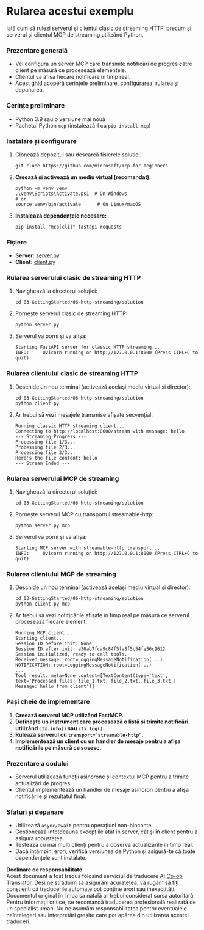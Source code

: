 <!--
CO_OP_TRANSLATOR_METADATA:
{
  "original_hash": "67ecbca6a060477ded3e13ddbeba64f7",
  "translation_date": "2025-08-18T16:07:56+00:00",
  "source_file": "03-GettingStarted/06-http-streaming/solution/python/README.md",
  "language_code": "ro"
}
-->
# Rularea acestui exemplu

Iată cum să rulezi serverul și clientul clasic de streaming HTTP, precum și serverul și clientul MCP de streaming utilizând Python.

### Prezentare generală

- Vei configura un server MCP care transmite notificări de progres către client pe măsură ce procesează elementele.
- Clientul va afișa fiecare notificare în timp real.
- Acest ghid acoperă cerințele preliminare, configurarea, rularea și depanarea.

### Cerințe preliminare

- Python 3.9 sau o versiune mai nouă
- Pachetul Python `mcp` (instalează-l cu `pip install mcp`)

### Instalare și configurare

1. Clonează depozitul sau descarcă fișierele soluției.

   ```pwsh
   git clone https://github.com/microsoft/mcp-for-beginners
   ```

1. **Creează și activează un mediu virtual (recomandat):**

   ```pwsh
   python -m venv venv
   .\venv\Scripts\Activate.ps1  # On Windows
   # or
   source venv/bin/activate      # On Linux/macOS
   ```

1. **Instalează dependențele necesare:**

   ```pwsh
   pip install "mcp[cli]" fastapi requests
   ```

### Fișiere

- **Server:** [server.py](../../../../../../03-GettingStarted/06-http-streaming/solution/python/server.py)
- **Client:** [client.py](../../../../../../03-GettingStarted/06-http-streaming/solution/python/client.py)

### Rularea serverului clasic de streaming HTTP

1. Navighează la directorul soluției:

   ```pwsh
   cd 03-GettingStarted/06-http-streaming/solution
   ```

2. Pornește serverul clasic de streaming HTTP:

   ```pwsh
   python server.py
   ```

3. Serverul va porni și va afișa:

   ```
   Starting FastAPI server for classic HTTP streaming...
   INFO:     Uvicorn running on http://127.0.0.1:8000 (Press CTRL+C to quit)
   ```

### Rularea clientului clasic de streaming HTTP

1. Deschide un nou terminal (activează același mediu virtual și director):

   ```pwsh
   cd 03-GettingStarted/06-http-streaming/solution
   python client.py
   ```

2. Ar trebui să vezi mesajele transmise afișate secvențial:

   ```text
   Running classic HTTP streaming client...
   Connecting to http://localhost:8000/stream with message: hello
   --- Streaming Progress ---
   Processing file 1/3...
   Processing file 2/3...
   Processing file 3/3...
   Here's the file content: hello
   --- Stream Ended ---
   ```

### Rularea serverului MCP de streaming

1. Navighează la directorul soluției:
   ```pwsh
   cd 03-GettingStarted/06-http-streaming/solution
   ```
2. Pornește serverul MCP cu transportul streamable-http:
   ```pwsh
   python server.py mcp
   ```
3. Serverul va porni și va afișa:
   ```
   Starting MCP server with streamable-http transport...
   INFO:     Uvicorn running on http://127.0.0.1:8000 (Press CTRL+C to quit)
   ```

### Rularea clientului MCP de streaming

1. Deschide un nou terminal (activează același mediu virtual și director):
   ```pwsh
   cd 03-GettingStarted/06-http-streaming/solution
   python client.py mcp
   ```
2. Ar trebui să vezi notificările afișate în timp real pe măsură ce serverul procesează fiecare element:
   ```
   Running MCP client...
   Starting client...
   Session ID before init: None
   Session ID after init: a30ab7fca9c84f5fa8f5c54fe56c9612
   Session initialized, ready to call tools.
   Received message: root=LoggingMessageNotification(...)
   NOTIFICATION: root=LoggingMessageNotification(...)
   ...
   Tool result: meta=None content=[TextContent(type='text', text='Processed files: file_1.txt, file_2.txt, file_3.txt | Message: hello from client')]
   ```

### Pași cheie de implementare

1. **Creează serverul MCP utilizând FastMCP.**
2. **Definește un instrument care procesează o listă și trimite notificări utilizând `ctx.info()` sau `ctx.log()`.**
3. **Rulează serverul cu `transport="streamable-http"`.**
4. **Implementează un client cu un handler de mesaje pentru a afișa notificările pe măsură ce sosesc.**

### Prezentare a codului
- Serverul utilizează funcții asincrone și contextul MCP pentru a trimite actualizări de progres.
- Clientul implementează un handler de mesaje asincron pentru a afișa notificările și rezultatul final.

### Sfaturi și depanare

- Utilizează `async/await` pentru operațiuni non-blocante.
- Gestionează întotdeauna excepțiile atât în server, cât și în client pentru a asigura robustețea.
- Testează cu mai mulți clienți pentru a observa actualizările în timp real.
- Dacă întâmpini erori, verifică versiunea de Python și asigură-te că toate dependențele sunt instalate.

**Declinare de responsabilitate**:  
Acest document a fost tradus folosind serviciul de traducere AI [Co-op Translator](https://github.com/Azure/co-op-translator). Deși ne străduim să asigurăm acuratețea, vă rugăm să fiți conștienți că traducerile automate pot conține erori sau inexactități. Documentul original în limba sa natală ar trebui considerat sursa autoritară. Pentru informații critice, se recomandă traducerea profesională realizată de un specialist uman. Nu ne asumăm responsabilitatea pentru eventualele neînțelegeri sau interpretări greșite care pot apărea din utilizarea acestei traduceri.